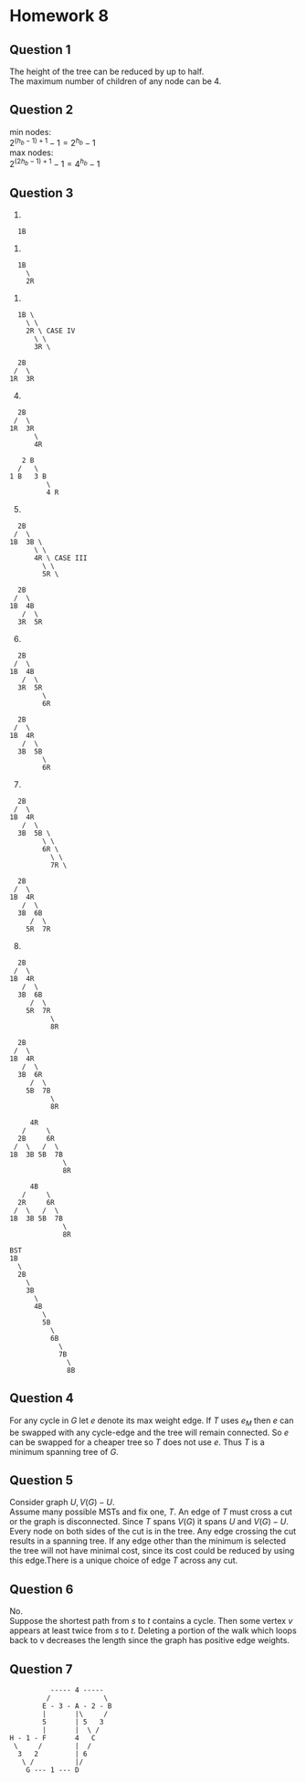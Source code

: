 # Homework 8

## Question 1

The height of the tree can be reduced by up to half. \
The maximum number of children of any node can be 4.

## Question 2

min nodes: \
$2^{(h_b - 1) +1} - 1 = 2^{h_b} - 1$ \
max nodes: \
$2^{(2h_b - 1) + 1} - 1 = 4^{h_b} - 1$

## Question 3

1. 
```
  1B
```
1. 
```
  1B
    \
    2R
```
1. 
```
  1B \
    \ \
    2R \ CASE IV
      \ \
      3R \

  2B
 /  \
1R  3R
```
4. 
```
  2B
 /  \
1R  3R
      \
      4R

   2 B
  /   \
1 B   3 B
         \
         4 R
```
5. 
```
  2B
 /  \
1B  3B \
      \ \
      4R \ CASE III
        \ \
        5R \

  2B
 /  \
1B  4B
   /  \
  3R  5R
```
6. 
```
  2B
 /  \
1B  4B
   /  \
  3R  5R
        \
        6R

  2B
 /  \
1B  4R
   /  \
  3B  5B
        \
        6R
```
7. 
```
  2B
 /  \
1B  4R
   /  \
  3B  5B \
        \ \
        6R \ 
          \ \
          7R \

  2B
 /  \
1B  4R
   /  \
  3B  6B 
     /  \ 
    5R  7R 
```
8. 
```
  2B
 /  \
1B  4R
   /  \
  3B  6B 
     /  \ 
    5R  7R 
          \
          8R

  2B
 /  \
1B  4R
   /  \
  3B  6R 
     /  \ 
    5B  7B 
          \
          8R

     4R
   /     \
  2B     6R
 /  \   /  \
1B  3B 5B  7B 
             \ 
             8R 

     4B
   /     \
  2R     6R
 /  \   /  \
1B  3B 5B  7B 
             \ 
             8R 

BST
1B
  \
  2B
    \
    3B
      \
      4B
        \
        5B
          \
          6B
            \
            7B
              \
              8B
```

## Question 4

For any cycle in $G$ let $e$ denote its max weight edge. If $T$ uses $e_M$ then $e$ can be swapped with any cycle-edge and the tree will remain connected. So $e$ can be swapped for a cheaper tree so $T$ does not use $e$. Thus $T$ is a minimum spanning tree of $G$. 

## Question 5

Consider graph $U, V(G) - U$. \
Assume many possible MSTs and fix one, $T$. An edge of $T$ must cross a cut or the
graph is disconnected. Since $T$ spans $V(G)$ it spans $U$ and $V(G) - U$.
Every node on both sides of the cut is in the tree. Any edge crossing the cut results in a spanning tree. If any edge other than the minimum is selected the tree will not have minimal cost, since its cost could be reduced by using this edge.There is a unique choice of edge $T$ across any cut. 

## Question 6

No. \
Suppose the shortest path from $s$ to $t$ contains a cycle. Then some vertex $v$ appears at least twice from $s$ to $t$. Deleting a portion of the walk which loops back to v decreases the length since the graph has positive edge weights.

## Question 7

```
          ----- 4 -----
         /             \
        E - 3 - A - 2 - B
        |       |\     /
        5       | 5   3
        |       |  \ /
H - 1 - F       4   C
 \     /        |  /
  3   2         | 6
   \ /          |/
    G --- 1 --- D
```
